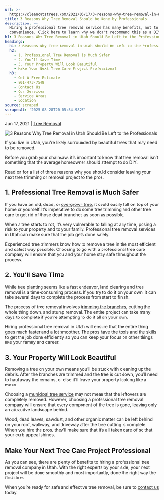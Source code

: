 ```yaml
---
url: >-
  https://cleancutstrees.com/2021/06/17/3-reasons-why-tree-removal-in-utah-should-be-left-to-the-professionals/
title: 3 Reasons Why Tree Removal Should be Done by Professionals
description: >-
  Hiring a professional tree removal service has many benefits, not to mention
  convenience. Click here to learn why we don't recommend this as a DIY job
h1: 3 Reasons Why Tree Removal in Utah Should Be Left to the Professionals
headings:
  h1: 3 Reasons Why Tree Removal in Utah Should Be Left to the Professionals
  h2:
    - 1. Professional Tree Removal is Much Safer
    - 2. You’ll Save Time
    - 3. Your Property Will Look Beautiful
    - Make Your Next Tree Care Project Professional
  h3:
    - Get A Free Estimate
    - 801-473-7548
    - Contact Us
    - Our Services
    - Service Areas
    - Location
source: scraped
scrapedAt: '2025-08-28T20:05:54.982Z'
---
```

Jun 17, 2021 | [Tree Removal](https://cleancutstrees.com/category/tree-removal/)

![3 Reasons Why Tree Removal in Utah Should Be Left to the Professionals](https://cleancutstrees.com/wp-content/uploads/tree-removal-1080x675.jpeg)

If you live in Utah, you’re likely surrounded by beautiful trees that may need to be removed.

Before you grab your chainsaw. it’s important to know that tree removal isn’t something that the average homeowner should attempt to do DIY.

Read on for a list of three reasons why you should consider leaving your next tree trimming or removal project to the pros.

## 1\. Professional Tree Removal is Much Safer

If you have an old, dead, or [overgrown tree](https://extension.umd.edu/resource/how-do-you-decide-when-remove-tree), it could easily fall on top of your home or yourself. It’s imperative to do some tree trimming and other tree care to get rid of those dead branches as soon as possible.

When a tree starts to rot, it’s very vulnerable to falling at any time, posing a risk to your property and to your family. Professional tree removal services in Utah can make sure that the job gets done safely.

Experienced tree trimmers know how to remove a tree in the most efficient and safest way possible. Choosing to go with a professional tree care company will ensure that you and your home stay safe throughout the process.

## 2\. You’ll Save Time

While tree planting seems like a fast endeavor, land clearing and tree removal is a time-consuming process. If you try to do it on your own, it can take several days to complete the process from start to finish.

The process of tree removal involves [trimming the branches](https://aces.nmsu.edu/pubs/_h/H156/welcome.html), cutting the whole thing down, and stump removal. The entire project can take many days to complete if you’re attempting to do it all on your own.

Hiring professional tree removal in Utah will ensure that the entire thing goes much faster and a lot smoother. The pros have the tools and the skills to get the job done efficiently so you can keep your focus on other things like your family and career.

## 3\. Your Property Will Look Beautiful

Removing a tree on your own means you’ll be stuck with cleaning up the debris. After the branches are trimmed and the tree is cut down, you’ll need to haul away the remains, or else it’ll leave your property looking like a mess.

Choosing a [municipal tree service](https://cleancutstrees.com/tree-removal-permit-in-ogden-ut-city-of-ogden-tree-ordinance/) may not mean that the leftovers are completely removed. However, choosing a professional tree removal company will ensure that every component of the tree is gone, leaving only an attractive landscape behind.

Wood, dead leaves, sawdust, and other organic matter can be left behind on your roof, walkway, and driveway after the tree cutting is complete. When you hire the pros, they’ll make sure that it’s all taken care of so that your curb appeal shines. 

## Make Your Next Tree Care Project Professional

As you can see, there are plenty of benefits to hiring a professional tree removal company in Utah. With the right experts by your side, your next project will be done smoothly and most importantly, done the right way the first time. 

When you’re ready for safe and effective tree removal, be sure to [contact us](https://cleancutstrees.com/contact-us/) today.
